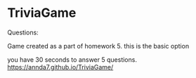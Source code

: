 # TriviaGame

Questions:

Game created as a part of homework 5. this is the basic option

you have 30 seconds to answer 5 questions.
https://annda7.github.io/TriviaGame/